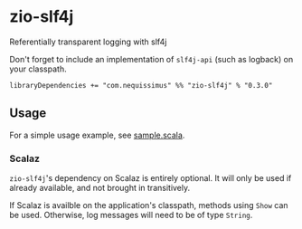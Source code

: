 # zio-slf4j
Referentially transparent logging with slf4j

Don't forget to include an implementation of `slf4j-api` (such as logback) on your classpath.

```
libraryDependencies += "com.nequissimus" %% "zio-slf4j" % "0.3.0"
```

## Usage

For a simple usage example, see [sample.scala](src/test/scala/sample.scala).

### Scalaz

`zio-slf4j`'s dependency on Scalaz is entirely optional. It will only be used if already available, and not brought in transitively.

If Scalaz is availble on the application's classpath, methods using `Show` can be used.
Otherwise, log messages will need to be of type `String`.
